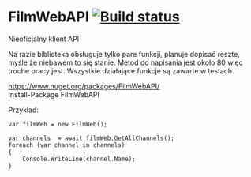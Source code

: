 # FilmWebAPI [![Build status](https://ci.appveyor.com/api/projects/status/46s536xho6was2h7/branch/master?svg=true)](https://ci.appveyor.com/project/nickofc/filmweb-api/branch/master)

Nieoficjalny klient API 

Na razie biblioteka obsługuje tylko pare funkcji, planuje dopisać reszte, myśle że niebawem to się stanie.
Metod do napisania jest około 80 więc troche pracy jest.
Wszystkie działające funkcje są zawarte w testach.

https://www.nuget.org/packages/FilmWebAPI/  
Install-Package FilmWebAPI


Przykład:  
```
var filmWeb = new FilmWeb();  

var channels  = await filmWeb.GetAllChannels();  
foreach (var channel in channels)  
{
    Console.WriteLine(channel.Name);  
}  
```
